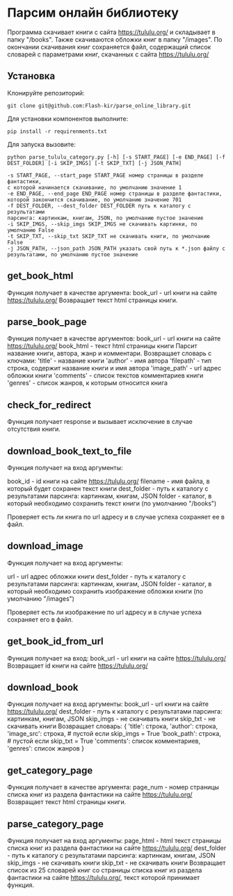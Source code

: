 # Парсим онлайн библиотеку

Программа скачивает книги с сайта https://tululu.org/ и складывает в папку "/books".
Также скачиваются обложки книг в папку "/images". По окончании скачивания книг сохраняется файл, содержащий список словарей с параметрами книг, скачанных с сайта https://tululu.org/

## Установка

Клонируйте репозиторий:

    git clone git@github.com:Flash-kir/parse_online_library.git

Для установки компонентов выполните:

    pip install -r requirenments.txt

Для запуска вызовите:

    python parse_tululu_category.py [-h] [-s START_PAGE] [-e END_PAGE] [-f DEST_FOLDER] [-i SKIP_IMGS] [-t SKIP_TXT] [-j JSON_PATH]

    -s START_PAGE, --start_page START_PAGE номер страницы в разделе фантастики, 
    с которой начинается скачивание, по умолчанию значение 1
    -e END_PAGE, --end_page END_PAGE номер страницы в разделе фантастики, 
    которой закончится скачивание, по умолчанию значение 701
    -f DEST_FOLDER, --dest_folder DEST_FOLDER путь к каталогу с результатами 
    парсинга: картинкам, книгам, JSON, по умолчанию пустое значение
    -i SKIP_IMGS, --skip_imgs SKIP_IMGS не скачивать картинки, по умолчанию False
    -t SKIP_TXT, --skip_txt SKIP_TXT не скачивать книги, по умолчанию False
    -j JSON_PATH, --json_path JSON_PATH указать свой путь к *.json файлу с результатами, по умолчанию пустое значение

## get_book_html

Функция получает в качестве аргумента:
book_url - url книги на сайте https://tululu.org/
Возвращает текст html страницы книги.

## parse_book_page

Функция получает в качестве аргументов: 
book_url - url книги на сайте https://tululu.org/ 
book_html - текст html страницы книги
Парсит название книги, автора, жанр и комментари.
Возвращает словарь c ключами:
'title' - название книги
'author' - имя автора
'filepath' - тип строка, содержит название книги и имя автора
'image_path' - url адрес обложки книги
'comments' - список текстов комментариев книги
'genres' - список жанров, к которым относится книга

## check_for_redirect

Функция получает response и вызывает исключение в случае отсутствия книги.

## download_book_text_to_file

Функция получает на вход аргументы:

book_id - id книги на сайте https://tululu.org/
filename - имя файла, в который будет сохранен текст книги
dest_folder - путь к каталогу с результатами парсинга: картинкам, книгам, JSON
folder - каталог, в который необходимо сохранить текст книги (по умолчанию "/books")

Проверяет есть ли книга по url адресу и в случае успеха сохраняет ее в файл.

## download_image

Функция получает на вход аргументы:

url - url адрес обложки книги
dest_folder - путь к каталогу с результатами парсинга: картинкам, книгам, JSON
folder - каталог, в который необходимо сохранить изображение обложки книги (по умолчанию "/images")

Проверяет есть ли изображение по url адресу и в случае успеха сохраняет его в файл.

## get_book_id_from_url

Функция получает на вход:
book_url - url книги на сайте https://tululu.org/
Возвращает id книги на сайте https://tululu.org/

## download_book

Функция получает на вход аргументы:
book_url - url книги на сайте https://tululu.org/
dest_folder - путь к каталогу с результатами парсинга: картинкам, книгам, JSON
skip_imgs - не скачивать книги
skip_txt - не скачивать книги
Возвращает словарь:
    {
        'title': строка,
        'author': строка,
        'image_src': строка, # пустой если skip_imgs = True
        'book_path': строка, # пустой если skip_txt = True
        'comments': список комментариев,
        'genres': список жанров
    }

## get_category_page

Функция получает в качестве аргумента:
page_num - номер страницы списка книг из раздела фантастики на сайте https://tululu.org/
Возвращает текст html страницы книги.

## parse_category_page

Функция получает на вход аргументы:
page_html - html текст страницы списка книг из раздела фантастики на сайте https://tululu.org/
dest_folder - путь к каталогу с результатами парсинга: картинкам, книгам, JSON
skip_imgs - не скачивать книги
skip_txt - не скачивать книги
Возвращает список из 25 словарей книг со страницы списка книг из раздела фантастики на сайте https://tululu.org/, текст которой принимает функция.
